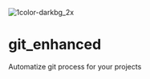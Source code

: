 
![1color-darkbg_2x](https://github.com/trosdesuru/git_enhanced/assets/126463577/c16edd6a-c571-4c29-869e-cf958ffd5769)


# git_enhanced
Automatize git process for your projects

